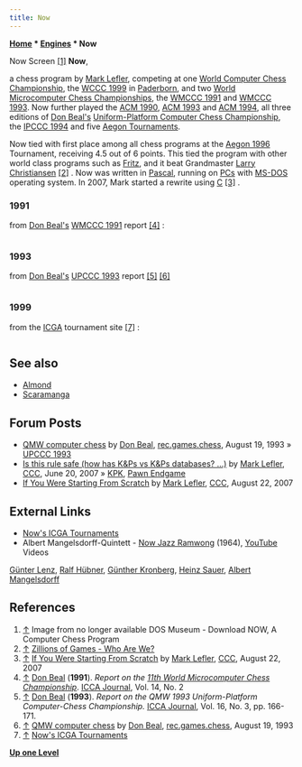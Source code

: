```yaml
---
title: Now
---
```

**[Home](Home "Home") \* [Engines](Engines "Engines") \* Now**



 [](File:NowScreenshot.jpg) Now Screen <a id="cite-note-1" href="#cite-ref-1">[1]</a> 
**Now**,  

a chess program by [Mark Lefler](Mark_Lefler "Mark Lefler"), competing at one [World Computer Chess Championship](World_Computer_Chess_Championship "World Computer Chess Championship"), the [WCCC 1999](WCCC_1999 "WCCC 1999") in [Paderborn](https://en.wikipedia.org/wiki/Paderborn), and two [World Microcomputer Chess Championships](World_Microcomputer_Chess_Championship "World Microcomputer Chess Championship"), the [WMCCC 1991](WMCCC_1991 "WMCCC 1991") and [WMCCC 1993](WMCCC_1993 "WMCCC 1993"). Now further played the [ACM 1990](ACM_1990 "ACM 1990"), [ACM 1993](ACM_1993 "ACM 1993") and [ACM 1994](ACM_1994 "ACM 1994"), all three editions of [Don Beal's](Don_Beal "Don Beal") [Uniform-Platform Computer Chess Championship](Uniform-Platform_Computer_Chess_Championship "Uniform-Platform Computer Chess Championship"), the [IPCCC 1994](IPCCC_1994 "IPCCC 1994") and five [Aegon Tournaments](Aegon_Tournaments "Aegon Tournaments").


Now tied with first place among all chess programs at the [Aegon 1996](Aegon_1996 "Aegon 1996") Tournament, receiving 4.5 out of 6 points. This tied the program with other world class programs such as [Fritz](Fritz "Fritz"), and it beat Grandmaster [Larry Christiansen](https://en.wikipedia.org/wiki/Larry_Christiansen) <a id="cite-note-2" href="#cite-ref-2">[2]</a> . Now was written in [Pascal](Pascal "Pascal"), running on [PCs](IBM_PC "IBM PC") with [MS-DOS](MS-DOS "MS-DOS") operating system. In 2007, Mark started a rewrite using [C](C "C") <a id="cite-note-3" href="#cite-ref-3">[3]</a> . 



### 1991


from [Don Beal's](Don_Beal "Don Beal") [WMCCC 1991](WMCCC_1991 "WMCCC 1991") report <a id="cite-note-4" href="#cite-ref-4">[4]</a> :




```C++Written by Mark Lefler, who has spent two full-time years developing his program, and competed in [last year's ACM tournament](ACM_1990 "ACM 1990"). The [evaluation](Evaluation "Evaluation") is mostly [piece values](Point_Value "Point Value"), with positional scores sometimes worth up to two Panws. [Search](Search "Search") techniques used include [iterative deepening](Iterative_Deepening "Iterative Deepening"), with [check extensions](Check_Extensions "Check Extensions"), no singular extensions, and [hung-piece](Hanging_Piece "Hanging Piece") extensions at depth zero. 

```

### 1993


from [Don Beal's](Don_Beal "Don Beal") [UPCCC 1993](UPCCC_1993 "UPCCC 1993") report <a id="cite-note-5" href="#cite-ref-5">[5]</a> <a id="cite-note-6" href="#cite-ref-6">[6]</a>




```C++This proginated as a [shareware](https://en.wikipedia.org/wiki/Shareware) program by Mark Lefler, possibly going to be re-released with the latest version. The program scored equally with [GNU](GNU_Chess "GNU Chess") in the ["uniform platform" tournament last year](UPCCC_1993 "UPCCC 1993"). NOW has specialized knowledge about some Pawn and Bishop endgames. Its [search](Search "Search") mechanism includes [extensions](Extensions "Extensions") for certain [tactical](Tactics "Tactics") threats, and is [selective](Selectivity "Selectivity") in its last 3 [plies](Ply "Ply"). 

```

### 1999


from the [ICGA](ICGA "ICGA") tournament site <a id="cite-note-7" href="#cite-ref-7">[7]</a> :




```C++General [alpha beta](Alpha-Beta "Alpha-Beta") searcher, with lots of [knowledge](Knowledge "Knowledge"). Has done well against humans, as evidenced by the [Aegon matches](Aegon_Tournaments "Aegon Tournaments"). 

```

## See also


* [Almond](Almond "Almond")
* [Scaramanga‎](Scaramanga "Scaramanga")


## Forum Posts


* [QMW computer chess](http://groups.google.com/group/rec.games.chess/browse_frm/thread/51267e26536fa912) by [Don Beal](Don_Beal "Don Beal"), [rec.games.chess](Computer_Chess_Forums "Computer Chess Forums"), August 19, 1993 » [UPCCC 1993](UPCCC_1993 "UPCCC 1993")
* [Is this rule safe (how has K&Ps vs K&Ps databases? ...)](http://www.talkchess.com/forum/viewtopic.php?t=14578) by [Mark Lefler](Mark_Lefler "Mark Lefler"), [CCC](CCC "CCC"), June 20, 2007 » [KPK](KPK "KPK"), [Pawn Endgame](Pawn_Endgame "Pawn Endgame")
* [If You Were Starting From Scratch](http://www.talkchess.com/forum/viewtopic.php?t=15960) by [Mark Lefler](Mark_Lefler "Mark Lefler"), [CCC](Computer_Chess_Forums "Computer Chess Forums"), August 22, 2007


## External Links


* [Now's ICGA Tournaments](https://www.game-ai-forum.org/icga-tournaments/program.php?id=94)
* Albert Mangelsdorff-Quintett - [Now Jazz Ramwong](https://de.wikipedia.org/wiki/Now_Jazz_Ramwong) (1964), [YouTube](https://en.wikipedia.org/wiki/YouTube) Videos


 [Günter Lenz](https://en.wikipedia.org/wiki/G%C3%BCnter_Lenz), [Ralf Hübner](http://de.wikipedia.org/wiki/Ralf_H%C3%BCbner_%28Musiker%29), [Günther Kronberg](http://de.wikipedia.org/wiki/G%C3%BCnter_Kronberg), [Heinz Sauer](http://de.wikipedia.org/wiki/Heinz_Sauer), [Albert Mangelsdorff](Category:Albert_Mangelsdorff "Category:Albert Mangelsdorff")
 
## References


1. <a id="cite-ref-1" href="#cite-note-1">↑</a> Image from no longer available DOS Museum - Download NOW, A Computer Chess Program
2. <a id="cite-ref-2" href="#cite-note-2">↑</a> [Zillions of Games - Who Are We?](http://www.zillions-of-games.com/whoarewe.html)
3. <a id="cite-ref-3" href="#cite-note-3">↑</a> [If You Were Starting From Scratch](http://www.talkchess.com/forum/viewtopic.php?t=15960) by [Mark Lefler](Mark_Lefler "Mark Lefler"), [CCC](Computer_Chess_Forums "Computer Chess Forums"), August 22, 2007
4. <a id="cite-ref-4" href="#cite-note-4">↑</a> [Don Beal](Don_Beal "Don Beal") (**1991**). *Report on the [11th World Microcomputer Chess Championship](WMCCC_1991 "WMCCC 1991")*. [ICCA Journal](ICGA_Journal "ICGA Journal"), Vol. 14, No. 2
5. <a id="cite-ref-5" href="#cite-note-5">↑</a> [Don Beal](Don_Beal "Don Beal") (**1993**). *Report on the QMW 1993 Uniform-Platform Computer-Chess Championship.* [ICCA Journal](ICGA_Journal "ICGA Journal"), Vol. 16, No. 3, pp. 166-171.
6. <a id="cite-ref-6" href="#cite-note-6">↑</a> [QMW computer chess](http://groups.google.com/group/rec.games.chess/browse_frm/thread/51267e26536fa912) by [Don Beal](Don_Beal "Don Beal"), [rec.games.chess](Computer_Chess_Forums "Computer Chess Forums"), August 19, 1993
7. <a id="cite-ref-7" href="#cite-note-7">↑</a> [Now's ICGA Tournaments](https://www.game-ai-forum.org/icga-tournaments/program.php?id=94)

**[Up one Level](Engines "Engines")**







 
